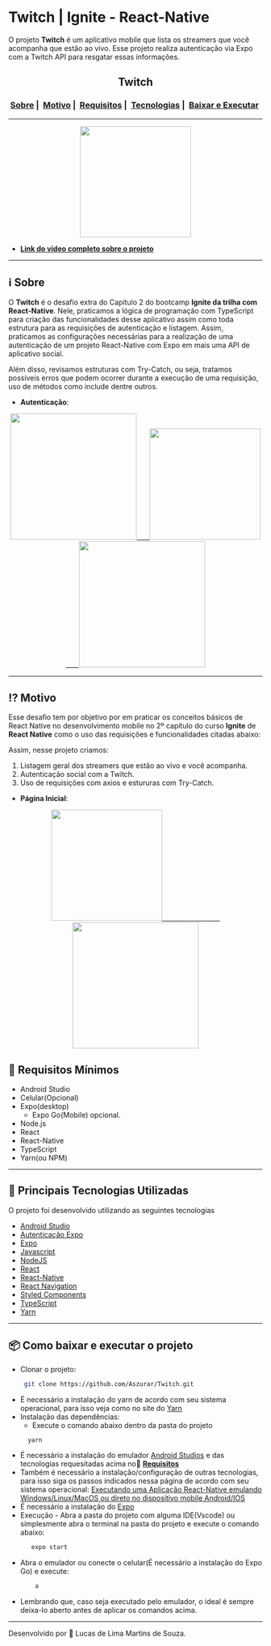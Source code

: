 # Twitch | Ignite - React-Native

 O projeto **Twitch** é um aplicativo mobile que lista os streamers que você acompanha que estão ao vivo. Esse projeto realiza autenticação via Expo com a Twitch API para resgatar essas informações.

<h2 align="center">Twitch</h2>
<h3 align="center">
  <a href="#information_source-sobre">Sobre</a>&nbsp;|&nbsp;
  <a href="#interrobang-motivo">Motivo</a>&nbsp;|&nbsp;
  <a href="#seedling-requisitos-mínimos">Requisitos</a>&nbsp;|&nbsp;
  <a href="#rocket-tecnologias-utilizadas">Tecnologias</a>&nbsp;|&nbsp;
  <a href="#package-como-baixar-e-executar-o-projeto">Baixar e Executar</a>&nbsp;
</h3>

___

<div align="center" ><img src="" width="220">
</div>

- [**Link do vídeo completo sobre o projeto**]()
___

## :information_source: Sobre

O **Twitch** é o desafio extra do Capítulo 2 do bootcamp **Ignite da trilha com React-Native**. Nele, praticamos a lógica de programação com TypeScript para criação das funcionalidades desse aplicativo assim como toda estrutura para as requisições de autenticação e listagem. Assim, praticamos as configurações necessárias para a realização de uma autenticação de um projeto React-Native com Expo em mais uma API de aplicativo social.

Além disso, revisamos estruturas com Try-Catch, ou seja, tratamos possíveis erros que podem ocorrer durante a execução de uma requisição, uso de métodos como include dentre outros.

* **Autenticação**:
  
<div align="center" >
  <img src="https://i.imgur.com/1tFvjMA.jpg" width="250">____<img src="" width=220>____<img src="https://i.imgur.com/1J2k50A.jpg" width="250">
</div>

___

## :interrobang: Motivo

Esse desafio tem por objetivo por em praticar os conceitos básicos de React Native no desenvolvimento mobile no 2º capítulo do curso **Ignite** de **React Native** como o uso das requisições e funcionalidades citadas abaixo:

Assim, nesse projeto criamos:

1. Listagem geral dos streamers que estão ao vivo e você acompanha.
2. Autenticação social com a Twitch.
3. Uso de requisições com axios e estururas com Try-Catch.

* **Página Inicial**:
  
<div align="center" >
  <img src="https://i.imgur.com/cw5qWFG.jpg" width="220">__________________
  <img src="" width=250>
</div>


## :seedling: Requisitos Mínimos

- Android Studio
- Celular(Opcional)
- Expo(desktop) 
  - Expo Go(Mobile) opcional.
- Node.js 
- React
- React-Native
- TypeScript
- Yarn(ou NPM)

___

## :rocket: Principais Tecnologias Utilizadas 

O projeto foi desenvolvido utilizando as seguintes tecnologias
- [Android Studio](https://developer.android.com/studio)
- [Autenticação Expo](https://docs.expo.dev/guides/authentication/)
- [Expo](https://expo.dev/)
- [Javascript](https://developer.mozilla.org/pt-BR/docs/Web/JavaScript)
- [NodeJS](https://nodejs.org/en/)
- [React](https://pt-br.reactjs.org/)
- [React-Native](https://reactnative.dev/)
- [React Navigation](https://reactnavigation.org/)
- [Styled Components](https://www.styled-components.com/)
- [TypeScript](https://www.typescriptlang.org/)
- [Yarn](https://classic.yarnpkg.com/blog/2017/05/12/introducing-yarn/)
___

## :package: Como baixar e executar o projeto

  - Clonar o projeto:
    ```bash
     git clone https://github.com/Aszurar/Twitch.git
    ```
  - É necessário a instalação do yarn de acordo com seu sistema operacional, para isso veja como no site do [Yarn](https://github.com/Aszurar/SavePass.git)
  - Instalação das dependências:
    - Execute o comando abaixo dentro da pasta do projeto 
    ```bash
      yarn
    ```
 - É necessário a instalação do emulador [Android Studios](https://developer.android.com/studio) e das tecnologias requesitadas acima no:seedling:   <a href="#seedling-requisitos-mínimos">**Requisitos**</a>
 - Também é necessário a instalação/configuração de outras tecnologias, para isso siga os passos indicados nessa página de acordo com seu sistema operacional: [Executando uma Aplicação React-Native emulando Windows/Linux/MacOS ou direto no dispositivo mobile Android/IOS](https://react-native.rocketseat.dev/android/linux)
 - É necessário a instalação do [Expo](https://expo.dev/)
 - Execução - Abra a pasta do projeto com alguma IDE(Vscode) ou simplesmente abra o terminal na pasta do projeto e execute o comando abaixo:
    ```bash
       expo start
    ``` 
- Abra o emulador ou conecte o celular(É necessário a instalação do Expo Go) e execute:
    ```bash
        a
    ```
- Lembrando que, caso seja executado pelo emulador, o ideal é sempre deixa-lo aberto antes de aplicar os comandos acima.
___
Desenvolvido por :star2: Lucas de Lima Martins de Souza.
